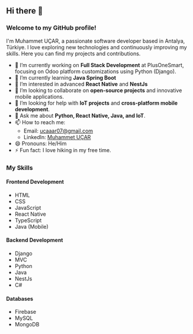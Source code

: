## Hi there 👋

<!--
**ucarrr/ucarrr** is a ✨ _special_ ✨ repository because its `README.md` (this file) appears on your GitHub profile.

Here are some ideas to get you started:

- 🔭 I’m currently working on ...
- 🌱 I’m currently learning ...
- 👯 I’m looking to collaborate on ...
- 🤔 I’m looking for help with ...
- 💬 Ask me about ...
- 📫 How to reach me: ...
- 😄 Pronouns: ...
- ⚡ Fun fact: ...
-->
### Welcome to my GitHub profile!

I'm Muhammet UÇAR, a passionate software developer based in Antalya, Türkiye. I love exploring new technologies and continuously improving my skills. Here you can find my projects and contributions.

- 🔭 I’m currently working on **Full Stack Development** at PlusOneSmart, focusing on Odoo platform customizations using Python (Django).
- 🌱 I’m currently learning **Java Spring Boot**
- 🚀 I’m interested in advanced **React Native** and **NestJs**
- 👯 I’m looking to collaborate on **open-source projects** and innovative mobile applications.
- 🤔 I’m looking for help with **IoT projects** and **cross-platform mobile development**.
- 💬 Ask me about **Python, React Native, Java, and IoT**.
- 📫 How to reach me: 
  - Email: ucaaar07@gmail.com
  - LinkedIn: [Muhammet UÇAR](https://www.linkedin.com/in/muhammet-u%C3%A7ar/)
- 😄 Pronouns: He/Him
- ⚡ Fun fact: I love hiking in my free time.

### My Skills

#### Frontend Development
- HTML
- CSS
- JavaScript
- React Native
- TypeScript
- Java (Mobile)

#### Backend Development
- Django
- MVC
- Python
- Java
- NestJs
- C#

#### Databases
- Firebase
- MySQL
- MongoDB
